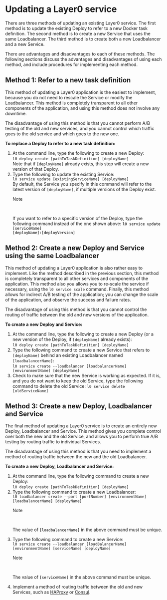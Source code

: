 # Updating a Layer0 service
There are three methods of updating an existing Layer0 service. The first method is to update the existing Deploy to refer to a new Docker task definition. The second method is to create a new Service that uses the same Loadbalancer. The third method is to create both a new Loadbalancer and a new Service.

There are advantages and disadvantages to each of these methods. The following sections discuss the advantages and disadvantages of using each method, and include procedures for implementing each method.

## Method 1: Refer to a new task definition

This method of updating a Layer0 application is the easiest to implement, because you do not need to rescale the Service or modify the Loadbalancer. This method is completely transparent to all other components of the application, and using this method does not involve any downtime.

The disadvantage of using this method is that you cannot perform A/B testing of the old and new services, and you cannot control which traffic goes to the old service and which goes to the new one.

**To replace a Deploy to refer to a new task definition:**

1. At the command line, type the following to create a new Deploy: <br />```l0 deploy create [pathToTaskDefinition] [deployName]```<br />Note that if ```[deployName]``` already exists, this step will create a new version of that Deploy.
2. Type the following to update the existing Service: <br />```l0 service update [existingServiceName] [deployName]```<br />By default, the Service you specify in this command will refer to the latest version of ```[deployName]```, if multiple versions of the Deploy exist.<div class="admonition note"><p class="admonition-title">Note</p><br /><p>If you want to refer to a specific version of the Deploy, type the following command instead of the one shown above: <code style="color:black;">l0 service update [serviceName] [deployName]:[deployVersion]</code></p></div>

## Method 2: Create a new Deploy and Service using the same Loadbalancer

This method of updating a Layer0 application is also rather easy to implement. Like the method described in the previous section, this method is completely transparent to all other services and components of the application. This method also you allows you to re-scale the service if necessary, using the ```l0 service scale``` command. Finally, this method allows for indirect A/B testing of the application; you can change the scale of the application, and observe the success and failure rates.

The disadvantage of using this method is that you cannot control the routing of traffic between the old and new versions of the application.

**To create a new Deploy and Service:**

1. At the command line, type the following to create a new Deploy (or a new version of the Deploy, if ```[deployName]``` already exists):<br /> ```l0 deploy create [pathToTaskDefinition] [deployName]```
2. Type the following command to create a new Service that refers to ```[deployName]``` behind an existing Loadbalancer named ```[loadbalancerName]```:<br /> ```l0 service create --loadbalancer [loadbalancerName] [environmentName] [deployName]```
3. Check to make sure that the new Service is working as expected. If it is, and you do not want to keep the old Service, type the following command to delete the old Service: ```l0 service delete [oldServiceName]```

## Method 3: Create a new Deploy, Loadbalancer and Service

The final method of updating a Layer0 service is to create an entirely new Deploy, Loadbalancer and Service. This method gives you complete control over both the new and the old Service, and allows you to perform true A/B testing by routing traffic to individual Services.

The disadvantage of using this method is that you need to implement a method of routing traffic between the new and the old Loadbalancer.

**To create a new Deploy, Loadbalancer and Service:**

1. At the command line, type the following command to create a new Deploy:<br />```l0 deploy create [pathToTaskDefinition] [deployName]```
2. Type the following command to create a new Loadbalancer:<br /> ```l0 loadbalancer create --port [portNumber] [environmentName] [loadbalancerName] [deployName]```<div class="admonition note"><p class="admonition-title">Note</p><br /><p>The value of <code style="color:black;">[loadbalancerName]</code> in the above command must be unique.</p></div>
3. Type the following command to create a new Service: <br />```l0 service create --loadbalancer [loadBalancerName] [environmentName] [serviceName] [deployName]```<div class="admonition note"><p class="admonition-title">Note</p><br /><p>The value of <code style="color:black;">[serviceName]</code> in the above command  must be unique.</p></div>
4. Implement a method of routing traffic between the old and new Services, such as [HAProxy](http://www.haproxy.org) or [Consul](https://www.consul.io).
